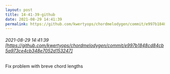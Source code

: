 ```yaml
---
layout: post
title: 14-41-39-github
date: 2021-08-29 14:41:39
permalink: https://github.com/kwertyops/chordmelodygen/commit/e997b1848cd84cb5a973ce4cb348e7052d153247
---
```


###### 2021-08-29 14:41:39 [https://github.com/kwertyops/chordmelodygen/commit/e997b1848cd84cb5a973ce4cb348e7052d153247]
Fix problem with breve chord lengths
